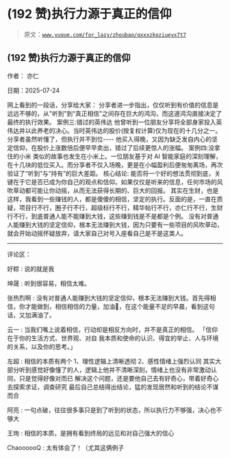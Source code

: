 # (192 赞)执行力源于真正的信仰

> 原文：[`www.yuque.com/for_lazy/zhoubao/qxxxzkoziueyx7t7`](https://www.yuque.com/for_lazy/zhoubao/qxxxzkoziueyx7t7)

## (192 赞)执行力源于真正的信仰

作者： 亦仁

日期：2025-07-24

网上看到的一段话，分享给大家：
分享者进一步指出，仅仅听到有价值的信息是远远不够的，从"听到"到“真正相信"之间存在巨大的鸿沟，而这道鸿沟直接决定了最终的执行效果。 案例三:错过的英伟达
他曾听到一位朋友分享将全部身家投入英伟达并以此养老的决心。当时英伟达的股价(按复权计算)仅为现在的十几分之一。分享者虽然听懂了，但执行并不到位----
他买入得晚，又因为缺乏发自内心的坚定信仰，在股价上涨数倍后便早早卖出，错过了后续更惊人的涨幅。 案例四:没拿住的小米
类似的故事也发生在小米上。一位朋友基于对 AI 智能家庭的深刻理解，在十几块的低位买入。而分享者不仅入场晚，更是在小幅盈利后便匆匆离场，再次验证了“听到”与“持有”的巨大差距。
核心结论:
能否将一个好的想法贯彻到底，关键在于它是否已成为你自己的观点和信仰。如果仅仅是听来的信息，任何市场的风吹草动都可能让你动摇，从而无法获得长期的、巨大的回报。
其实在生财，也是这样，我看到一些赚钱的人，都是傻傻的相信，坚定的执行。反面的是，一直在质疑，项目行不行，圈子行不行，超级标行不行，精华帖行不行，亦仁行不行，生财行不行，到底普通人能不能赚到大钱，这些赚到钱是不是都是个例。
没有对普通人能赚到大钱的坚定信仰，根本无法赚到大钱，因为只要有一些项目的风吹草动，就会开始动摇怀疑放弃，请大家自己对号入座看自己是不是这类人。

* * *

评论区：

好粽 : 说的就是我

坤晟 : 听到很容易，相信太难。

张热烈啊 : 没有对普通人能赚到大钱的坚定信仰，根本无法赚到大钱。首先得相信，你才能做到，相信相信的力量，加油💪，在这个能量不足的早晨，看到这句话，又加满油了。

云一 : 当我们嘴上说着相信，行动却是相反方向时，并不是真正的相信。 「信仰在于你的生活方式、世界观、对自 我本质和使命的认识、得宜的举止、人与环境
的关系，以及你的思考。」

左超 : 相信的本质有两个 1、理性逻辑上清晰透彻 2、感性情绪上强烈认同
其实大部分听到感觉好像懂了的人，逻辑上他并不清晰深刻，情绪上也没有非常激动认同，只是觉得好像对而已
解决这个问题，还是要他自己去有好奇心，带着好奇心去探索求证，调查研究 最后自己总结得出结论，猛的发现居然和听到的结论不谋而合

阿亮 : 一句点破，往往很多事只是到了听到的状态，所以执行力不够强，决心也不够大

王珣 : 相信的本质，是拥有看到终局的远见和对自己强大的信心

ChaoooooQ : 太有体会了！（尤其这俩例子